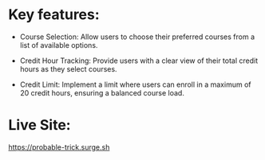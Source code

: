# Key features:


* Course Selection: Allow users to choose their preferred courses from a list of available options.

* Credit Hour Tracking: Provide users with a clear view of their total credit hours as they select courses.

* Credit Limit: Implement a limit where users can enroll in a maximum of 20 credit hours, ensuring a balanced course load.



# Live Site:


https://probable-trick.surge.sh
